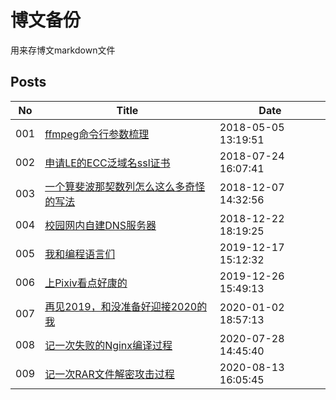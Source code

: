 # 博文备份

用来存博文markdown文件

## Posts

| No | Title | Date |
| --- | --- | --- |
| 001 | [ffmpeg命令行参数梳理](./posts/001-ffmpeg命令行参数梳理.md) | 2018-05-05 13:19:51 |
| 002 | [申请LE的ECC泛域名ssl证书](./posts/002-申请LE的ECC泛域名ssl证书.md) | 2018-07-24 16:07:41 |
| 003 | [一个算斐波那契数列怎么这么多奇怪的写法](./posts/003-一个算斐波那契数列怎么这么多奇怪的写法.md) | 2018-12-07 14:32:56 |
| 004 | [校园网内自建DNS服务器](./posts/004-校园网内自建DNS服务器.md) | 2018-12-22 18:19:25 |
| 005 | [我和编程语言们](./posts/005-我和编程语言们.md) | 2019-12-17 15:12:32 |
| 006 | [上Pixiv看点好康的](./posts/006-上Pixiv看点好康的.md) | 2019-12-26 15:49:13 |
| 007 | [再见2019，和没准备好迎接2020的我](./posts/007-再见2019，和没准备好迎接2020的我.md) | 2020-01-02 18:57:13 |
| 008 | [记一次失败的Nginx编译过程](./posts/008-记一次失败的Nginx编译过程.md) | 2020-07-28 14:45:40 |
| 009 | [记一次RAR文件解密攻击过程](./posts/009-记一次RAR文件解密过程.md) | 2020-08-13 16:05:45 |
